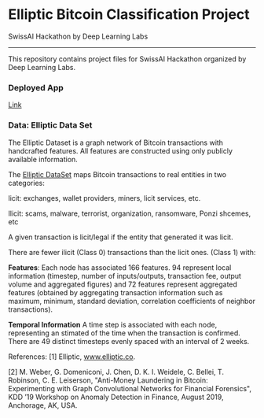 <h1>Elliptic Bitcoin Classification Project</h1>
<n>SwissAI Hackathon by Deep Learning Labs</b>
<hr></hr>
This repository contains project files for SwissAI Hackathon organized by Deep Learning Labs.

<h3>Deployed App</h3> 
<a href="https://share.streamlit.io/alihussainia/swissai/main">Link</a>

<h3>Data: Elliptic Data Set</h3>

The Elliptic Dataset is a graph network of Bitcoin transactions with handcrafted features. All features are constructed using only publicly available information.

The <a href="https://www.kaggle.com/datasets/ellipticco/elliptic-data-set">Elliptic DataSet</a> maps Bitcoin transactions to real entities in two categories:

licit: exchanges, wallet providers, miners, licit services, etc.

Ilicit: scams, malware, terrorist, organization, ransomware, Ponzi shcemes, etc

A given transaction is licit/legal if the entity that generated it was licit.

There are fewer ilicit (Class 0) transactions than the licit ones. (Class 1) with:

<b>Features</b>: Each node has associated 166 features. 94 represent local information (timestep, number of inputs/outputs, transaction fee, output volume and aggregated figures) and 72 features represent aggregated features (obtained by aggregating transaction information such as maximum, minimum, standard deviation, correlation coefficients of neighbor transactions).

<b>Temporal Information</b> A time step is associated with each node, representing an stimated of the time when the transaction is confirmed. There are 49 distinct timesteps evenly spaced with an interval of 2 weeks.

References:
[1] Elliptic, www.elliptic.co.

[2] M. Weber, G. Domeniconi, J. Chen, D. K. I. Weidele, C. Bellei, T. Robinson, C. E. Leiserson, "Anti-Money Laundering in Bitcoin: Experimenting with Graph Convolutional Networks for Financial Forensics", KDD ’19 Workshop on Anomaly Detection in Finance, August 2019, Anchorage, AK, USA.
